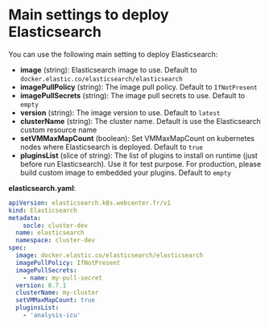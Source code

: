# Main settings to deploy Elasticsearch

You can use the following main setting to deploy Elasticsearch:
- **image** (string): Elasticsearch image to use. Default to `docker.elastic.co/elasticsearch/elasticsearch`
- **imagePullPolicy** (string): The image pull policy. Default to `IfNotPresent`
- **imagePullSecrets** (string): The image pull secrets to use. Default to `empty`
- **version** (string): The image version to use. Default to `latest`
- **clusterName** (string): The cluster name. Default is use the Elasticsearch custom resource name
- **setVMMaxMapCount** (boolean): Set VMMaxMapCount on kubernetes nodes where Elasticsearch is deployed. Default to `true`
- **pluginsList** (slice of string): The list of plugins to install on runtime (just before run Elasticsearch). Use it for test purpose. For production, please build custom image to embedded your plugins. Default to `empty`


**elasticsearch.yaml**:
```yaml
apiVersion: elasticsearch.k8s.webcenter.fr/v1
kind: Elasticsearch
metadata:
    socle: cluster-dev
  name: elasticsearch
  namespace: cluster-dev
spec:
  image: docker.elastic.co/elasticsearch/elasticsearch
  imagePullPolicy: IfNotPresent
  imagePullSecrets:
    - name: my-pull-secret
  version: 8.7.1
  clusterName: my-cluster
  setVMMaxMapCount: true
  pluginsList:
    - 'analysis-icu'
```